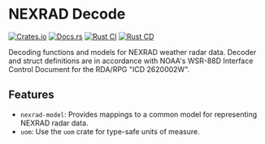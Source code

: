 # NEXRAD Decode

[![Crates.io](https://img.shields.io/crates/v/nexrad-decode)](https://crates.io/crates/nexrad-decode)
[![Docs.rs](https://docs.rs/nexrad-decode/badge.svg)](https://docs.rs/nexrad-decode)
[![Rust CI](https://github.com/danielway/nexrad-decode/actions/workflows/rust_ci.yml/badge.svg?branch=master)](https://github.com/danielway/nexrad-decode/actions/workflows/rust_ci.yml)
[![Rust CD](https://github.com/danielway/nexrad-decode/actions/workflows/rust_cd.yml/badge.svg)](https://github.com/danielway/nexrad-decode/actions/workflows/rust_cd.yml)

Decoding functions and models for NEXRAD weather radar data. Decoder and struct definitions are in accordance with
NOAA's WSR-88D Interface Control Document for the RDA/RPG "ICD 2620002W".

## Features

- `nexrad-model`: Provides mappings to a common model for representing NEXRAD radar data.
- `uom`: Use the `uom` crate for type-safe units of measure.
